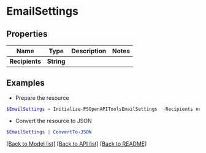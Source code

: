 # EmailSettings
## Properties

Name | Type | Description | Notes
------------ | ------------- | ------------- | -------------
**Recipients** | **String** |  | 

## Examples

- Prepare the resource
```powershell
$EmailSettings = Initialize-PSOpenAPIToolsEmailSettings  -Recipients null
```

- Convert the resource to JSON
```powershell
$EmailSettings | ConvertTo-JSON
```

[[Back to Model list]](../README.md#documentation-for-models) [[Back to API list]](../README.md#documentation-for-api-endpoints) [[Back to README]](../README.md)

